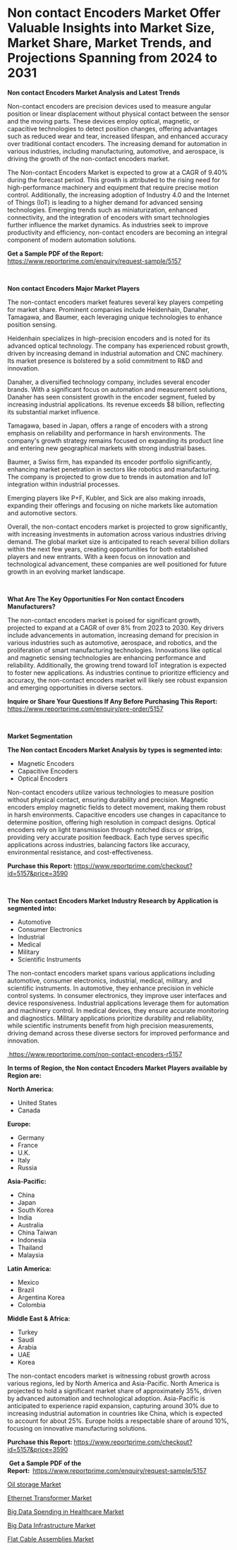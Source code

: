 <p><h1>Non contact Encoders Market Offer Valuable Insights into Market Size, Market Share, Market Trends, and Projections Spanning from 2024 to 2031</h1></p><p><strong>Non contact Encoders Market Analysis and Latest Trends</strong></p>
<p><p>Non-contact encoders are precision devices used to measure angular position or linear displacement without physical contact between the sensor and the moving parts. These devices employ optical, magnetic, or capacitive technologies to detect position changes, offering advantages such as reduced wear and tear, increased lifespan, and enhanced accuracy over traditional contact encoders. The increasing demand for automation in various industries, including manufacturing, automotive, and aerospace, is driving the growth of the non-contact encoders market. </p><p>The Non-contact Encoders Market is expected to grow at a CAGR of 9.40% during the forecast period. This growth is attributed to the rising need for high-performance machinery and equipment that require precise motion control. Additionally, the increasing adoption of Industry 4.0 and the Internet of Things (IoT) is leading to a higher demand for advanced sensing technologies. Emerging trends such as miniaturization, enhanced connectivity, and the integration of encoders with smart technologies further influence the market dynamics. As industries seek to improve productivity and efficiency, non-contact encoders are becoming an integral component of modern automation solutions.</p></p>
<p><strong>Get a Sample PDF of the Report:&nbsp;</strong> <a href="https://www.reportprime.com/enquiry/request-sample/5157?utm_campaign=1094&utm_medium=2&utm_source=Github&utm_content=ia&utm_term=15112024&utm_id=non-contact-encoders">https://www.reportprime.com/enquiry/request-sample/5157</a></p>
<p>&nbsp;</p>
<p><strong>Non contact Encoders Major Market Players</strong></p>
<p><p>The non-contact encoders market features several key players competing for market share. Prominent companies include Heidenhain, Danaher, Tamagawa, and Baumer, each leveraging unique technologies to enhance position sensing. </p><p>Heidenhain specializes in high-precision encoders and is noted for its advanced optical technology. The company has experienced robust growth, driven by increasing demand in industrial automation and CNC machinery. Its market presence is bolstered by a solid commitment to R&D and innovation.</p><p>Danaher, a diversified technology company, includes several encoder brands. With a significant focus on automation and measurement solutions, Danaher has seen consistent growth in the encoder segment, fueled by increasing industrial applications. Its revenue exceeds $8 billion, reflecting its substantial market influence.</p><p>Tamagawa, based in Japan, offers a range of encoders with a strong emphasis on reliability and performance in harsh environments. The company's growth strategy remains focused on expanding its product line and entering new geographical markets with strong industrial bases.</p><p>Baumer, a Swiss firm, has expanded its encoder portfolio significantly, enhancing market penetration in sectors like robotics and manufacturing. The company is projected to grow due to trends in automation and IoT integration within industrial processes.</p><p>Emerging players like P+F, Kubler, and Sick are also making inroads, expanding their offerings and focusing on niche markets like automation and automotive sectors. </p><p>Overall, the non-contact encoders market is projected to grow significantly, with increasing investments in automation across various industries driving demand. The global market size is anticipated to reach several billion dollars within the next few years, creating opportunities for both established players and new entrants. With a keen focus on innovation and technological advancement, these companies are well positioned for future growth in an evolving market landscape.</p></p>
<p>&nbsp;</p>
<p><strong>What Are The Key Opportunities For Non contact Encoders Manufacturers?</strong></p>
<p><p>The non-contact encoders market is poised for significant growth, projected to expand at a CAGR of over 8% from 2023 to 2030. Key drivers include advancements in automation, increasing demand for precision in various industries such as automotive, aerospace, and robotics, and the proliferation of smart manufacturing technologies. Innovations like optical and magnetic sensing technologies are enhancing performance and reliability. Additionally, the growing trend toward IoT integration is expected to foster new applications. As industries continue to prioritize efficiency and accuracy, the non-contact encoders market will likely see robust expansion and emerging opportunities in diverse sectors.</p></p>
<p><strong>Inquire or Share Your Questions If Any Before Purchasing This Report:</strong> <a href="https://www.reportprime.com/enquiry/pre-order/5157?utm_campaign=1094&utm_medium=2&utm_source=Github&utm_content=ia&utm_term=15112024&utm_id=non-contact-encoders">https://www.reportprime.com/enquiry/pre-order/5157</a></p>
<p>&nbsp;</p>
<p><strong>Market Segmentation</strong></p>
<p><strong>The Non contact Encoders Market Analysis by types is segmented into:</strong></p>
<p><ul><li>Magnetic Encoders</li><li>Capacitive Encoders</li><li>Optical Encoders</li></ul></p>
<p><p>Non-contact encoders utilize various technologies to measure position without physical contact, ensuring durability and precision. Magnetic encoders employ magnetic fields to detect movement, making them robust in harsh environments. Capacitive encoders use changes in capacitance to determine position, offering high resolution in compact designs. Optical encoders rely on light transmission through notched discs or strips, providing very accurate position feedback. Each type serves specific applications across industries, balancing factors like accuracy, environmental resistance, and cost-effectiveness.</p></p>
<p><strong>Purchase this Report:&nbsp;</strong><a href="https://www.reportprime.com/checkout?id=5157&price=3590&utm_campaign=1094&utm_medium=2&utm_source=Github&utm_content=ia&utm_term=15112024&utm_id=non-contact-encoders">https://www.reportprime.com/checkout?id=5157&price=3590</a></p>
<p>&nbsp;</p>
<p><strong>The Non contact Encoders Market Industry Research by Application is segmented into:</strong></p>
<p><ul><li>Automotive</li><li>Consumer Electronics</li><li>Industrial</li><li>Medical</li><li>Military</li><li>Scientific Instruments</li></ul></p>
<p><p>The non-contact encoders market spans various applications including automotive, consumer electronics, industrial, medical, military, and scientific instruments. In automotive, they enhance precision in vehicle control systems. In consumer electronics, they improve user interfaces and device responsiveness. Industrial applications leverage them for automation and machinery control. In medical devices, they ensure accurate monitoring and diagnostics. Military applications prioritize durability and reliability, while scientific instruments benefit from high precision measurements, driving demand across these diverse sectors for improved performance and innovation.</p></p>
<p><a href="https://www.reportprime.com/non-contact-encoders-r5157?utm_campaign=1094&utm_medium=2&utm_source=Github&utm_content=ia&utm_term=15112024&utm_id=non-contact-encoders">&nbsp;https://www.reportprime.com/non-contact-encoders-r5157</a></p>
<p><strong>In terms of Region, the Non contact Encoders Market Players available by Region are:</strong></p>
<p>
    <p> <strong> North America: </strong>
        <ul>
            <li>United States</li>
            <li>Canada</li>
        </ul>
        </p> 
    <p> <strong> Europe: </strong>
        <ul>
            <li>Germany</li>
            <li>France</li>
            <li>U.K.</li>
            <li>Italy</li>
            <li>Russia</li>
        </ul>
        </p> 
    <p> <strong> Asia-Pacific: </strong>
        <ul>
            <li>China</li>
            <li>Japan</li>
            <li>South Korea</li>
            <li>India</li>
            <li>Australia</li>
            <li>China Taiwan</li>
            <li>Indonesia</li>
            <li>Thailand</li>
            <li>Malaysia</li>
        </ul>
        </p> 
    <p> <strong> Latin America: </strong>
        <ul>
            <li>Mexico</li>
            <li>Brazil</li>
            <li>Argentina Korea</li>
            <li>Colombia</li>
        </ul>
        </p> 
    <p> <strong> Middle East & Africa: </strong>
        <ul>
            <li>Turkey</li>
            <li>Saudi</li>
            <li>Arabia</li>
            <li>UAE</li>
            <li>Korea</li>
        </ul>
    </p>
    </p>
<p><p>The non-contact encoders market is witnessing robust growth across various regions, led by North America and Asia-Pacific. North America is projected to hold a significant market share of approximately 35%, driven by advanced automation and technological adoption. Asia-Pacific is anticipated to experience rapid expansion, capturing around 30% due to increasing industrial automation in countries like China, which is expected to account for about 25%. Europe holds a respectable share of around 10%, focusing on innovative manufacturing solutions.</p></p>
<p><strong>Purchase this Report: </strong><a href="https://www.reportprime.com/checkout?id=5157&price=3590&utm_campaign=1094&utm_medium=2&utm_source=Github&utm_content=ia&utm_term=15112024&utm_id=non-contact-encoders">https://www.reportprime.com/checkout?id=5157&price=3590</a></p>
<p>&nbsp;<strong>Get a Sample PDF of the Report:&nbsp;&nbsp;</strong><a href="https://www.reportprime.com/enquiry/request-sample/5157?utm_campaign=1094&utm_medium=2&utm_source=Github&utm_content=ia&utm_term=15112024&utm_id=non-contact-encoders">https://www.reportprime.com/enquiry/request-sample/5157</a></p>
<p><strong></strong></p>
<p><p><a href="https://www.linkedin.com/pulse/regulatory-landscape-its-influence-global-oil-storage-market-atpre?utm_campaign=1094&utm_medium=2&utm_source=Github&utm_content=ia&utm_term=15112024&utm_id=non-contact-encoders">Oil storage Market</a></p><p><a href="https://www.linkedin.com/pulse/ethernet-transformer-market-revolution-2024-2031-trends-rkk1e?utm_campaign=1094&utm_medium=2&utm_source=Github&utm_content=ia&utm_term=15112024&utm_id=non-contact-encoders">Ethernet Transformer Market</a></p><p><a href="https://issuu.com/reportprime-2/docs/big-data-spending-in-healthcare-mar_0c3c708dbe7204?utm_campaign=1094&utm_medium=2&utm_source=Github&utm_content=ia&utm_term=15112024&utm_id=non-contact-encoders">Big Data Spending in Healthcare Market</a></p><p><a href="https://issuu.com/reportprime-2/docs/big-data-infrastructure-market-size_483b6c24255662?utm_campaign=1094&utm_medium=2&utm_source=Github&utm_content=ia&utm_term=15112024&utm_id=non-contact-encoders">Big Data Infrastructure Market</a></p><p><a href="https://www.linkedin.com/pulse/unveiling-market-trends-global-flat-cable-assemblies-growth-lrgoe?utm_campaign=1094&utm_medium=2&utm_source=Github&utm_content=ia&utm_term=15112024&utm_id=non-contact-encoders">Flat Cable Assemblies Market</a></p></p>